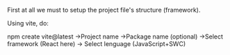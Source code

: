 First at all we must to setup the project file's structure (framework).

Using vite, do:

npm create vite@latest ->Project name ->Package name (optional)
->Select framework (React here) -> Select lenguage (JavaScript+SWC)